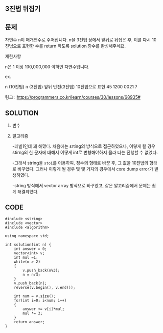 3진법 뒤집기
------------------

문제
----
자연수 n이 매개변수로 주어집니다. n을 3진법 상에서 앞뒤로 뒤집은 후, 이를 다시 10진법으로 표현한 수를 return 하도록 solution 함수를 완성해주세요.

제한사항

n은 1 이상 100,000,000 이하인 자연수입니다.

ex.

n (10진법)	n (3진법)	앞뒤 반전(3진법)	10진법으로 표현
45	        1200	        0021	       7

링크 : <https://programmers.co.kr/learn/courses/30/lessons/68935#>


SOLUTION
---------
1. 변수

   
   
   
   
2. 알고리즘

   -레벨1인데 꽤 해맸다. 처음에는 srting의 방식으로 접근하였으나, 이렇게 될 경우 stirng의 한 문자에 대해서 어떻게 int로 변형해야하지 몰라 더는 진행할 수 없었다.
   
   -그래서 string을 `stoi`를 이용하여, 정수의 형태로 바꾼 후, 그 값을 10진법의 형태로 바꾸었다. 그러나 이렇게 될 경우 몇 몇 가지의 경우에서 core dump error가 발생하였다.
   
   -string 방식에서 vector<int> array 방식으로 바꾸었고, 같은 알고리즘에서 문제는 쉽게 해결되었다.


CODE
----
```{.cpp}
#include <string>
#include <vector>
#include <algorithm>

using namespace std;

int solution(int n) {
    int answer = 0;
    vector<int> v;
    int mul =1;
    while(n > 2)
    {
        v.push_back(n%3);
        n = n/3;
    }
    v.push_back(n);
    reverse(v.begin(), v.end());
    
    int num = v.size();
    for(int i=0; i<num; i++)
    {
        answer += v[i]*mul;
        mul *= 3;
    }
    return answer;
}

